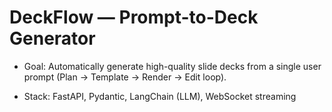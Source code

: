 # DeckFlow — Prompt-to-Deck Generator

- Goal: Automatically generate high-quality slide decks from a single user prompt (Plan → Template → Render → Edit loop).

- Stack: FastAPI, Pydantic, LangChain (LLM), WebSocket streaming
